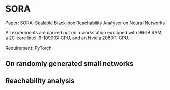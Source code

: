 # SORA 

Paper: SORA: Scalable Black-box Reachability Analyser on Neural Networks



All experiments are carried out on a workstation equipped with 96GB RAM, a 20-core Intel i9-10900X CPU, and an Nvidia 2080Ti GPU.

Requirement:
PyTorch


## On randomly generated small networks


## Reachability analysis

